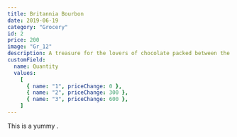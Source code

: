 ```yaml
---
title: Britannia Bourbon
date: 2019-06-19
category: "Grocery"
id: 2
price: 200
image: "Gr_12"
description: A treasure for the lovers of chocolate packed between the surplus of crunch and sprinkled with delicate sugar crystals Smooth, melted chocolate fills your mouth with a sweet delighted taste for a mouth-watering experience.
customField:
  name: Quantity
  values:
    [
      { name: "1", priceChange: 0 },
      { name: "2", priceChange: 300 },
      { name: "3", priceChange: 600 },
    ]
---
```


This is a yummy .
